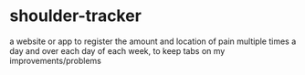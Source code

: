 # shoulder-tracker

a website or app to register the amount and location of pain multiple times a day and over each day of each week, to keep tabs on my improvements/problems